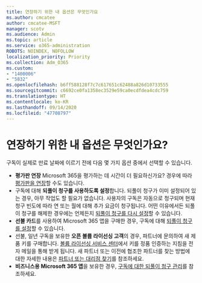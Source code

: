 ```yaml
---
title: 연장하기 위한 내 옵션은 무엇인가요
ms.author: cmcatee
author: cmcatee-MSFT
manager: scotv
ms.audience: Admin
ms.topic: article
ms.service: o365-administration
ROBOTS: NOINDEX, NOFOLLOW
localization_priority: Priority
ms.collection: Adm_O365
ms.custom:
- "1400006"
- "5832"
ms.openlocfilehash: b6ff588128f7c7c617651c62488a826d10733555
ms.sourcegitcommit: c6692ce0fa1358ec3529e59ca0ecdfdea4cdc759
ms.translationtype: HT
ms.contentlocale: ko-KR
ms.lasthandoff: 09/14/2020
ms.locfileid: "47708797"
---
```

# <a name="what-are-my-options-to-extend"></a>연장하기 위한 내 옵션은 무엇인가요?

구독이 실제로 만료 날짜에 이르기 전에 다음 몇 가지 옵션 중에서 선택할 수 있습니다.

- **평가판 연장**  Microsoft 365을 평가하는 데 시간이 더 필요하신가요? 경우에 따라 [평가판을 연장](https://docs.microsoft.com/microsoft-365/commerce/extend-your-trial)할 수도 있습니다.  
- 구독에 대해 **되풀이 청구를 사용하도록 설정**합니다. 되풀이 청구가 이미 설정되어 있는 경우, 아무 작업도 할 필요가 없습니다. 사용자의 구독은 자동으로 청구되며 현재 청구 빈도에 따라 연 또는 월에 대해 추가 요금이 청구됩니다. 어떤 이유에서든 되풀이 청구를 해제한 경우에는 언제든지 [되풀이 청구를 다시 설정](https://docs.microsoft.com/microsoft-365/commerce/subscriptions/renew-your-subscription)할 수 있습니다.
- **선불 카드**를 사용하여 Microsoft 365 앱을 구매한 경우, 구독에 대해 [되풀이 청구를 설정](https://docs.microsoft.com/microsoft-365/commerce/subscriptions/renew-your-subscription)할 수 있습니다.
- 선불, 일년 구독을 보유한 **오픈 볼륨 라이선싱 고객**의 경우, 파트너에 문의하여 새 제품 키를 구매합니다. [볼륨 라이선싱 서비스 센터](https://go.microsoft.com/fwlink/p/?LinkID=282016)에서 키를 정품 인증하는 지침을 전자 메일을 통해 받게 됩니다. 새 파트너 또는 이전에 협조한 파트너를 찾는 방법에 대한 자세한 내용은 [파트너 또는 대리점 찾기](https://docs.microsoft.com/microsoft-365/admin/manage/find-your-partner-or-reseller)를 참조하세요.
- **비즈니스용 Microsoft 365 앱**을 보유한 경우, [구독에 대한 되풀이 청구 관리](https://docs.microsoft.com/microsoft-365/commerce/subscriptions/renew-your-subscription)를 참조하세요.
